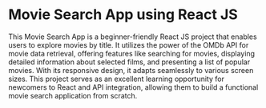 # Movie Search App using React JS

This Movie Search App is a beginner-friendly React JS project that enables users to explore movies by title. It utilizes the power of the OMDb API for movie data retrieval, offering features like searching for movies, displaying detailed information about selected films, and presenting a list of popular movies. With its responsive design, it adapts seamlessly to various screen sizes. This project serves as an excellent learning opportunity for newcomers to React and API integration, allowing them to build a functional movie search application from scratch.
